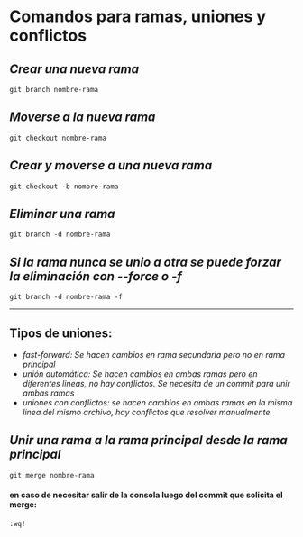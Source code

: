 # Comandos para ramas, uniones y conflictos
## *Crear una nueva rama*
```
git branch nombre-rama
```
## *Moverse a la nueva rama*
```
git checkout nombre-rama
```
## *Crear y moverse a una nueva rama*
```
git checkout -b nombre-rama
```
## *Eliminar una rama*
```
git branch -d nombre-rama
```
## *Si la rama nunca se unio a otra se puede forzar la eliminación con --force o -f*
```
git branch -d nombre-rama -f
```
---
## Tipos de uniones:
* *fast-forward: Se hacen cambios en rama secundaria pero no en rama principal*
* *unión automática: Se hacen cambios en ambas ramas pero en diferentes lineas, no hay conflictos. Se necesita de un commit para unir ambas ramas*
* *uniones con conflictos: se hacen cambios en ambas ramas en la misma linea del mismo archivo, hay conflictos que resolver manualmente*

## *Unir una rama a la rama principal desde la rama principal*
```
git merge nombre-rama
```
#### en caso de necesitar salir de la consola luego del commit que solicita el merge:
```
:wq!
```